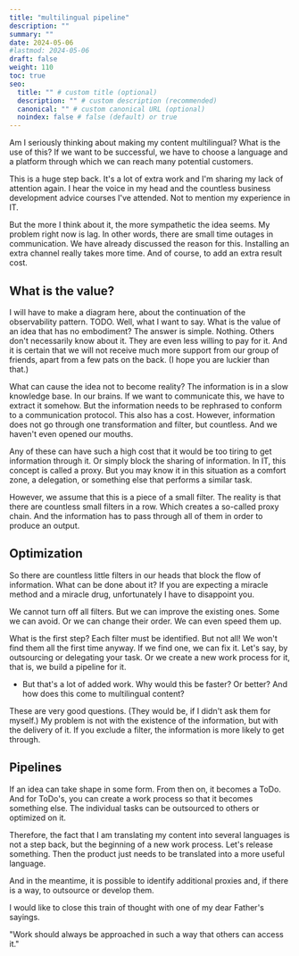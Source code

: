 ```yaml
---
title: "multilingual pipeline"
description: ""
summary: ""
date: 2024-05-06
#lastmod: 2024-05-06
draft: false
weight: 110
toc: true
seo:
  title: "" # custom title (optional)
  description: "" # custom description (recommended)
  canonical: "" # custom canonical URL (optional)
  noindex: false # false (default) or true
---
```

Am I seriously thinking about making my content multilingual? What is the use of this? If we want to be successful, we have to choose a language and a platform through which we can reach many potential customers.

This is a huge step back. It's a lot of extra work and I'm sharing my lack of attention again. I hear the voice in my head and the countless business development advice courses I've attended. Not to mention my experience in IT.

But the more I think about it, the more sympathetic the idea seems. My problem right now is lag. In other words, there are small time outages in communication. We have already discussed the reason for this. Installing an extra channel really takes more time. And of course, to add an extra result cost.

## What is the value?

I will have to make a diagram here, about the continuation of the observability pattern. TODO. Well, what I want to say. What is the value of an idea that has no embodiment? The answer is simple. Nothing. Others don't necessarily know about it. They are even less willing to pay for it. And it is certain that we will not receive much more support from our group of friends, apart from a few pats on the back. (I hope you are luckier than that.)

What can cause the idea not to become reality? The information is in a slow knowledge base. In our brains. If we want to communicate this, we have to extract it somehow. But the information needs to be rephrased to conform to a communication protocol. This also has a cost. However, information does not go through one transformation and filter, but countless. And we haven't even opened our mouths.

Any of these can have such a high cost that it would be too tiring to get information through it. Or simply block the sharing of information. In IT, this concept is called a proxy. But you may know it in this situation as a comfort zone, a delegation, or something else that performs a similar task.

However, we assume that this is a piece of a small filter. The reality is that there are countless small filters in a row. Which creates a so-called proxy chain. And the information has to pass through all of them in order to produce an output.

## Optimization

So there are countless little filters in our heads that block the flow of information. What can be done about it? If you are expecting a miracle method and a miracle drug, unfortunately I have to disappoint you.

We cannot turn off all filters. But we can improve the existing ones. Some we can avoid. Or we can change their order. We can even speed them up.

What is the first step? Each filter must be identified. But not all! We won't find them all the first time anyway. If we find one, we can fix it. Let's say, by outsourcing or delegating your task. Or we create a new work process for it, that is, we build a pipeline for it.

- But that's a lot of added work. Why would this be faster? Or better? And how does this come to multilingual content?

These are very good questions. (They would be, if I didn't ask them for myself.) My problem is not with the existence of the information, but with the delivery of it. If you exclude a filter, the information is more likely to get through.

## Pipelines

If an idea can take shape in some form. From then on, it becomes a ToDo. And for ToDo's, you can create a work process so that it becomes something else. The individual tasks can be outsourced to others or optimized on it.

Therefore, the fact that I am translating my content into several languages is not a step back, but the beginning of a new work process. Let's release something. Then the product just needs to be translated into a more useful language.

And in the meantime, it is possible to identify additional proxies and, if there is a way, to outsource or develop them.

I would like to close this train of thought with one of my dear Father's sayings.

"Work should always be approached in such a way that others can access it."
